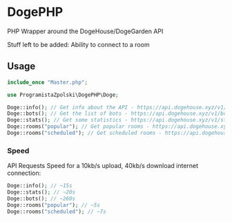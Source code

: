 # DogePHP
PHP Wrapper around the DogeHouse/DogeGarden API

Stuff left to be added: Ability to connect to a room

## Usage
```php
include_once "Master.php";

use ProgramistaZpolski\DogePHP\Doge;

Doge::info(); // Get info about the API - https://api.dogehouse.xyz/v1/
Doge::bots(); // Get the list of bots - https://api.dogehouse.xyz/v1/bots
Doge::stats(); // Get some statistics - https://api.dogehouse.xyz/v1/statistics
Doge::rooms("popular"); // Get popular rooms - https://api.dogehouse.xyz/v1/popularRooms
Doge::rooms("scheduled"); // Get scheduled rooms - https://api.dogehouse.xyz/v1/scheduledRooms
```

### Speed
API Requests Speed for a 10kb/s upload, 40kb/s download internet connection:
```php
Doge::info(); // ~15s
Doge::stats(); // ~20s
Doge::bots(); // ~260s
Doge::rooms("popular"); // ~5s
Doge::rooms("scheduled"); // ~7s
```
